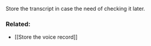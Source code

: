 Store the transcript in case the need of checking it later.

### Related:
- [[Store the voice record]]